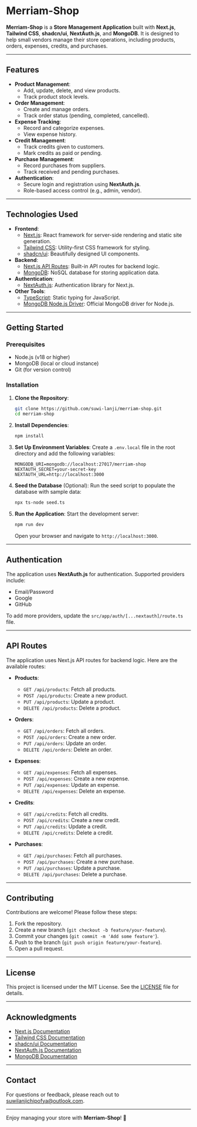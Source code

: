 # Merriam-Shop

**Merriam-Shop** is a **Store Management Application** built with **Next.js**, **Tailwind CSS**, **shadcn/ui**, **NextAuth.js**, and **MongoDB**. It is designed to help small vendors manage their store operations, including products, orders, expenses, credits, and purchases.

---

## Features

- **Product Management**:
  - Add, update, delete, and view products.
  - Track product stock levels.
- **Order Management**:
  - Create and manage orders.
  - Track order status (pending, completed, cancelled).
- **Expense Tracking**:
  - Record and categorize expenses.
  - View expense history.
- **Credit Management**:
  - Track credits given to customers.
  - Mark credits as paid or pending.
- **Purchase Management**:
  - Record purchases from suppliers.
  - Track received and pending purchases.
- **Authentication**:
  - Secure login and registration using **NextAuth.js**.
  - Role-based access control (e.g., admin, vendor).

---

## Technologies Used

- **Frontend**:
  - [Next.js](https://nextjs.org/): React framework for server-side rendering and static site generation.
  - [Tailwind CSS](https://tailwindcss.com/): Utility-first CSS framework for styling.
  - [shadcn/ui](https://ui.shadcn.com/): Beautifully designed UI components.
- **Backend**:
  - [Next.js API Routes](https://nextjs.org/docs/api-routes/introduction): Built-in API routes for backend logic.
  - [MongoDB](https://www.mongodb.com/): NoSQL database for storing application data.
- **Authentication**:
  - [NextAuth.js](https://next-auth.js.org/): Authentication library for Next.js.
- **Other Tools**:
  - [TypeScript](https://www.typescriptlang.org/): Static typing for JavaScript.
  - [MongoDB Node.js Driver](https://www.mongodb.com/docs/drivers/node/current/): Official MongoDB driver for Node.js.

---

## Getting Started

### Prerequisites

- Node.js (v18 or higher)
- MongoDB (local or cloud instance)
- Git (for version control)

### Installation

1. **Clone the Repository**:

   ```bash
   git clone https://github.com/suwi-lanji/merriam-shop.git
   cd merriam-shop
   ```

2. **Install Dependencies**:

   ```bash
   npm install
   ```

3. **Set Up Environment Variables**:
   Create a `.env.local` file in the root directory and add the following variables:

   ```env
   MONGODB_URI=mongodb://localhost:27017/merriam-shop
   NEXTAUTH_SECRET=your-secret-key
   NEXTAUTH_URL=http://localhost:3000
   ```

4. **Seed the Database** (Optional):
   Run the seed script to populate the database with sample data:

   ```bash
   npx ts-node seed.ts
   ```

5. **Run the Application**:
   Start the development server:
   ```bash
   npm run dev
   ```
   Open your browser and navigate to `http://localhost:3000`.

---

## Authentication

The application uses **NextAuth.js** for authentication. Supported providers include:

- Email/Password
- Google
- GitHub

To add more providers, update the `src/app/auth/[...nextauth]/route.ts` file.

---

## API Routes

The application uses Next.js API routes for backend logic. Here are the available routes:

- **Products**:

  - `GET /api/products`: Fetch all products.
  - `POST /api/products`: Create a new product.
  - `PUT /api/products`: Update a product.
  - `DELETE /api/products`: Delete a product.

- **Orders**:

  - `GET /api/orders`: Fetch all orders.
  - `POST /api/orders`: Create a new order.
  - `PUT /api/orders`: Update an order.
  - `DELETE /api/orders`: Delete an order.

- **Expenses**:

  - `GET /api/expenses`: Fetch all expenses.
  - `POST /api/expenses`: Create a new expense.
  - `PUT /api/expenses`: Update an expense.
  - `DELETE /api/expenses`: Delete an expense.

- **Credits**:

  - `GET /api/credits`: Fetch all credits.
  - `POST /api/credits`: Create a new credit.
  - `PUT /api/credits`: Update a credit.
  - `DELETE /api/credits`: Delete a credit.

- **Purchases**:
  - `GET /api/purchases`: Fetch all purchases.
  - `POST /api/purchases`: Create a new purchase.
  - `PUT /api/purchases`: Update a purchase.
  - `DELETE /api/purchases`: Delete a purchase.

---

## Contributing

Contributions are welcome! Please follow these steps:

1. Fork the repository.
2. Create a new branch (`git checkout -b feature/your-feature`).
3. Commit your changes (`git commit -m 'Add some feature'`).
4. Push to the branch (`git push origin feature/your-feature`).
5. Open a pull request.

---

## License

This project is licensed under the MIT License. See the [LICENSE](LICENSE) file for details.

---

## Acknowledgments

- [Next.js Documentation](https://nextjs.org/docs)
- [Tailwind CSS Documentation](https://tailwindcss.com/docs)
- [shadcn/ui Documentation](https://ui.shadcn.com/docs)
- [NextAuth.js Documentation](https://next-auth.js.org/getting-started/introduction)
- [MongoDB Documentation](https://www.mongodb.com/docs/)

---

## Contact

For questions or feedback, please reach out to [suwilanjichipofya@outlook.com](mailto:suwilanjichipofya@outlook.com).

---

Enjoy managing your store with **Merriam-Shop**! 🚀
